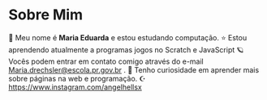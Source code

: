 # Sobre Mim
:black_heart: Meu nome é **Maria Eduarda** e estou estudando computação. 
:star: Estou aprendendo atualmente a programas jogos no Scratch e JavaScript 
:ringed_planet: Vocês podem entrar em contato comigo através do e-mail Maria.drechsler@escola.pr.gov.br .
:stars: Tenho curiosidade em aprender mais sobre páginas na web e programação.
:star_and_crescent: https://www.instagram.com/angelhellsx
